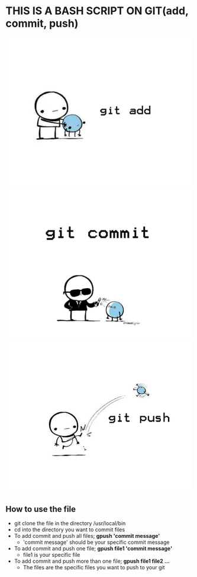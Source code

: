 # THIS IS A BASH SCRIPT ON GIT(add, commit, push)
![git add](/images/git_add.png)
![git commit](/images/git_commit.png)
![git push](/images/git_push.png)

## How to use the file
- git clone the file in the directory /usr/local/bin
- cd into the directory you want to commit files
- To add commit and push all files; **gpush 'commit message'**
	- 'commit message' should be your specific commit message
- To add commit and push one file; **gpush file1 'commit message'**
	- file1 is your specific file
- To add commit and push more than one file; **gpush file1 file2  ...**
	- The files are the specific files you want to push to your git
